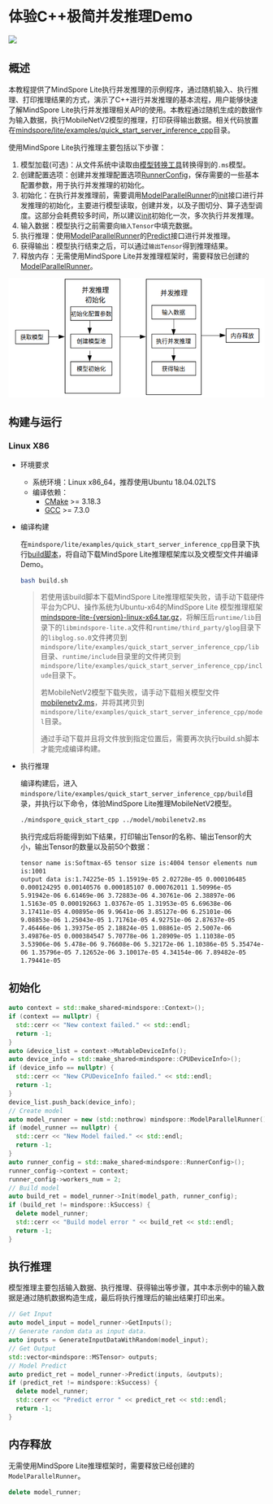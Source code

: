 # 体验C++极简并发推理Demo

<a href="https://gitee.com/mindspore/docs/blob/master/docs/lite/docs/source_zh_cn/quick_start/quick_start_server_inference_cpp.md" target="_blank"><img src="https://mindspore-website.obs.cn-north-4.myhuaweicloud.com/website-images/master/resource/_static/logo_source.png"></a>

## 概述

本教程提供了MindSpore Lite执行并发推理的示例程序，通过随机输入、执行推理、打印推理结果的方式，演示了C++进行并发推理的基本流程，用户能够快速了解MindSpore Lite执行并发推理相关API的使用。本教程通过随机生成的数据作为输入数据，执行MobileNetV2模型的推理，打印获得输出数据。相关代码放置在[mindspore/lite/examples/quick_start_server_inference_cpp](https://gitee.com/mindspore/mindspore/tree/master/mindspore/lite/examples/quick_start_server_inference_cpp)目录。

使用MindSpore Lite执行推理主要包括以下步骤：

1. 模型加载(可选)：从文件系统中读取由[模型转换工具](https://www.mindspore.cn/lite/docs/zh-CN/master/use/converter_tool.html)转换得到的`.ms`模型。
2. 创建配置选项：创建并发推理配置选项[RunnerConfig](https://www.mindspore.cn/lite/api/zh-CN/master/api_cpp/mindspore.html#runnerconfig)，保存需要的一些基本配置参数，用于执行并发推理的初始化。
3. 初始化：在执行并发推理前，需要调用[ModelParallelRunner](https://www.mindspore.cn/lite/api/zh-CN/master/api_cpp/mindspore.html#modelparallelrunner)的[init](https://www.mindspore.cn/lite/api/zh-CN/master/api_cpp/mindspore.html#init)接口进行并发推理的初始化，主要进行模型读取，创建并发，以及子图切分、算子选型调度。这部分会耗费较多时间，所以建议[init](https://www.mindspore.cn/lite/api/zh-CN/master/api_cpp/mindspore.html#init)初始化一次，多次执行并发推理。
4. 输入数据：模型执行之前需要向`输入Tensor`中填充数据。
5. 执行推理：使用[ModelParallelRunner](https://www.mindspore.cn/lite/api/zh-CN/master/api_cpp/mindspore.html#modelparallelrunner)的[Predict](https://www.mindspore.cn/lite/api/zh-CN/master/api_cpp/mindspore.html#predict)接口进行并发推理。
6. 获得输出：模型执行结束之后，可以通过`输出Tensor`得到推理结果。
7. 释放内存：无需使用MindSpore Lite并发推理框架时，需要释放已创建的[ModelParallelRunner](https://www.mindspore.cn/lite/api/zh-CN/master/api_cpp/mindspore.html#modelparallelrunner)。

![img](../images/server_inference.png)

## 构建与运行

### Linux X86

- 环境要求

    - 系统环境：Linux x86_64，推荐使用Ubuntu 18.04.02LTS
    - 编译依赖：
        - [CMake](https://cmake.org/download/) >= 3.18.3
        - [GCC](https://gcc.gnu.org/releases.html) >= 7.3.0

- 编译构建

  在`mindspore/lite/examples/quick_start_server_inference_cpp`目录下执行[build脚本](https://gitee.com/mindspore/mindspore/blob/master/mindspore/lite/examples/quick_start_server_inference_cpp/build.sh)，将自动下载MindSpore Lite推理框架库以及文模型文件并编译Demo。

  ```bash
  bash build.sh
  ```

  > 若使用该build脚本下载MindSpore Lite推理框架失败，请手动下载硬件平台为CPU、操作系统为Ubuntu-x64的MindSpore Lite 模型推理框架[mindspore-lite-{version}-linux-x64.tar.gz](https://www.mindspore.cn/lite/docs/zh-CN/master/use/downloads.html)，将解压后`runtime/lib`目录下的`libmindspore-lite.a`文件和`runtime/third_party/glog`目录下的`libglog.so.0`文件拷贝到`mindspore/lite/examples/quick_start_server_inference_cpp/lib`目录、`runtime/include`目录里的文件拷贝到`mindspore/lite/examples/quick_start_server_inference_cpp/include`目录下。
  >
  > 若MobileNetV2模型下载失败，请手动下载相关模型文件[mobilenetv2.ms](https://download.mindspore.cn/model_zoo/official/lite/quick_start/mobilenetv2.ms)，并将其拷贝到`mindspore/lite/examples/quick_start_server_inference_cpp/model`目录。
  >
  > 通过手动下载并且将文件放到指定位置后，需要再次执行build.sh脚本才能完成编译构建。

- 执行推理

  编译构建后，进入`mindspore/lite/examples/quick_start_server_inference_cpp/build`目录，并执行以下命令，体验MindSpore Lite推理MobileNetV2模型。

  ```bash
  ./mindspore_quick_start_cpp ../model/mobilenetv2.ms
  ```

  执行完成后将能得到如下结果，打印输出Tensor的名称、输出Tensor的大小，输出Tensor的数量以及前50个数据：

  ```text
  tensor name is:Softmax-65 tensor size is:4004 tensor elements num is:1001
  output data is:1.74225e-05 1.15919e-05 2.02728e-05 0.000106485 0.000124295 0.00140576 0.000185107 0.000762011 1.50996e-05 5.91942e-06 6.61469e-06 3.72883e-06 4.30761e-06 2.38897e-06 1.5163e-05 0.000192663 1.03767e-05 1.31953e-05 6.69638e-06 3.17411e-05 4.00895e-06 9.9641e-06 3.85127e-06 6.25101e-06 9.08853e-06 1.25043e-05 1.71761e-05 4.92751e-06 2.87637e-05 7.46446e-06 1.39375e-05 2.18824e-05 1.08861e-05 2.5007e-06 3.49876e-05 0.000384547 5.70778e-06 1.28909e-05 1.11038e-05 3.53906e-06 5.478e-06 9.76608e-06 5.32172e-06 1.10386e-05 5.35474e-06 1.35796e-05 7.12652e-06 3.10017e-05 4.34154e-06 7.89482e-05 1.79441e-05
  ```

## 初始化

```c++
auto context = std::make_shared<mindspore::Context>();
if (context == nullptr) {
  std::cerr << "New context failed." << std::endl;
  return -1;
}
auto &device_list = context->MutableDeviceInfo();
auto device_info = std::make_shared<mindspore::CPUDeviceInfo>();
if (device_info == nullptr) {
  std::cerr << "New CPUDeviceInfo failed." << std::endl;
  return -1;
}
device_list.push_back(device_info);
// Create model
auto model_runner = new (std::nothrow) mindspore::ModelParallelRunner();
if (model_runner == nullptr) {
  std::cerr << "New Model failed." << std::endl;
  return -1;
}
auto runner_config = std::make_shared<mindspore::RunnerConfig>();
runner_config->context = context;
runner_config->workers_num = 2;
// Build model
auto build_ret = model_runner->Init(model_path, runner_config);
if (build_ret != mindspore::kSuccess) {
  delete model_runner;
  std::cerr << "Build model error " << build_ret << std::endl;
  return -1;
}
```

## 执行推理

模型推理主要包括输入数据、执行推理、获得输出等步骤，其中本示例中的输入数据是通过随机数据构造生成，最后将执行推理后的输出结果打印出来。

```c++
// Get Input
auto model_input = model_runner->GetInputs();
// Generate random data as input data.
auto inputs = GenerateInputDataWithRandom(model_input);
// Get Output
std::vector<mindspore::MSTensor> outputs;
// Model Predict
auto predict_ret = model_runner->Predict(inputs, &outputs);
if (predict_ret != mindspore::kSuccess) {
  delete model_runner;
  std::cerr << "Predict error " << predict_ret << std::endl;
  return -1;
}
```

## 内存释放

无需使用MindSpore Lite推理框架时，需要释放已经创建的`ModelParallelRunner`。

```c++
delete model_runner;
```
